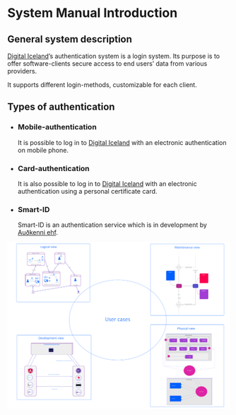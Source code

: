 # System Manual Introduction

## General system description

[Digital Iceland](http://island.is)’s authentication system is a login system. Its purpose is to offer software-clients secure access to end users’ data from various providers.

It supports different login-methods, customizable for each client.

## Types of authentication

- ### Mobile-authentication
  It is possible to log in to [Digital Iceland](https://island.is/) with an electronic authentication on mobile phone.
- ### Card-authentication
  It is also possible to log in to [Digital Iceland](https://island.is/) with an electronic authentication using a personal certificate card.
- ### Smart-ID
  Smart-ID is an authentication service which is in development by [Auðkenni ehf](https://www.audkenni.is/).

![introduction](assets/introduction.png)
